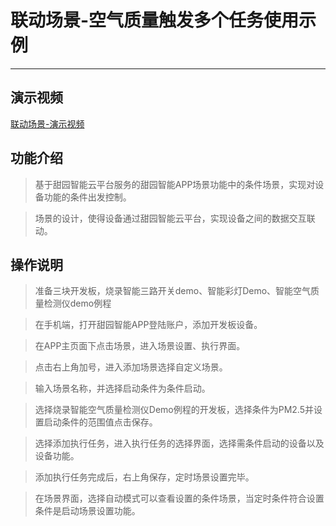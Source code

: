 # 联动场景-空气质量触发多个任务使用示例
------------------------------------------

## 演示视频

[联动场景-演示视频](https://smart-img.5itianyuan.com/open/linkage_sence_air-quality-detector_switch.mp4)

## 功能介绍

> 基于甜园智能云平台服务的甜园智能APP场景功能中的条件场景，实现对设备功能的条件出发控制。 

> 场景的设计，使得设备通过甜园智能云平台，实现设备之间的数据交互联动。

## 操作说明

> 准备三块开发板，烧录智能三路开关demo、智能彩灯Demo、智能空气质量检测仪demo例程

> 在手机端，打开甜园智能APP登陆账户，添加开发板设备。

> 在APP主页面下点击场景，进入场景设置、执行界面。

> 点击右上角加号，进入添加场景选择自定义场景。

> 输入场景名称，并选择启动条件为条件启动。

> 选择烧录智能空气质量检测仪Demo例程的开发板，选择条件为PM2.5并设置启动条件的范围值点击保存。

> 选择添加执行任务，进入执行任务的选择界面，选择需条件启动的设备以及设备功能。

> 添加执行任务完成后，右上角保存，定时场景设置完毕。

> 在场景界面，选择自动模式可以查看设置的条件场景，当定时条件符合设置条件是启动场景设置功能。
